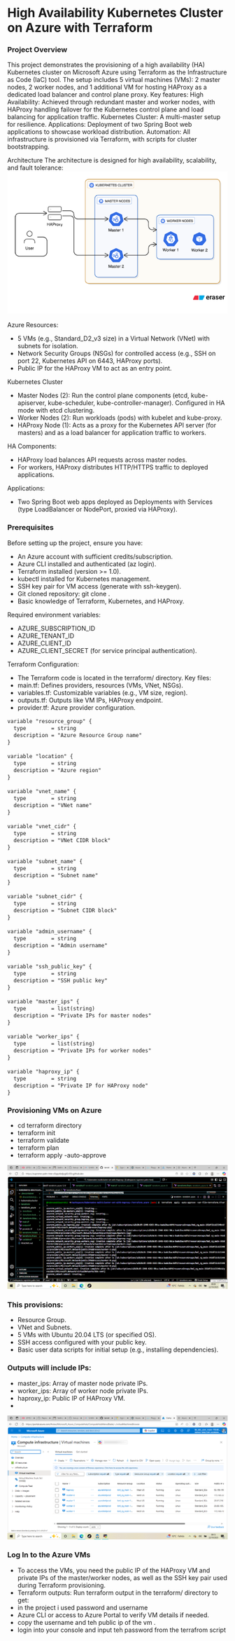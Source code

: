 # High Availability Kubernetes Cluster on Azure with Terraform
### Project Overview
This project demonstrates the provisioning of a high availability (HA) Kubernetes cluster on Microsoft Azure using Terraform as the Infrastructure as Code (IaC) tool. The setup includes 5 virtual machines (VMs): 2 master nodes, 2 worker nodes, and 1 additional VM for hosting HAProxy as a dedicated load balancer and control plane proxy.
Key features:
High Availability: Achieved through redundant master and worker nodes, with HAProxy handling failover for the Kubernetes control plane and load balancing for application traffic.
Kubernetes Cluster: A multi-master setup for resilience.
Applications: Deployment of two Spring Boot web applications to showcase workload distribution.
Automation: All infrastructure is provisioned via Terraform, with scripts for cluster bootstrapping.

Architecture
The architecture is designed for high availability, scalability, and fault tolerance:
![Architecture](https://github.com/rukevweubio/Kubernates-multicluster-setup-Haproxy-Azurecloud/blob/main/diagram-export-22-10-2025-20_28_38.png)

Azure Resources:
- 5 VMs (e.g., Standard_D2_v3 size) in a Virtual Network (VNet) with subnets for isolation.
- Network Security Groups (NSGs) for controlled access (e.g., SSH on port 22, Kubernetes API on 6443, HAProxy ports).
- Public IP for the HAProxy VM to act as an entry point.

Kubernetes Cluster 
- Master Nodes (2): Run the control plane components (etcd, kube-apiserver, kube-scheduler, kube-controller-manager). Configured in HA mode with etcd clustering.
- Worker Nodes (2): Run workloads (pods) with kubelet and kube-proxy.
- HAProxy Node (1): Acts as a proxy for the Kubernetes API server (for masters) and as a load balancer for application traffic to workers.


HA Components:
- HAProxy load balances API requests across master nodes.
- For workers, HAProxy distributes HTTP/HTTPS traffic to deployed applications.


Applications:
- Two Spring Boot web apps deployed as Deployments with Services (type LoadBalancer or NodePort, proxied via HAProxy).

### Prerequisites
Before setting up the project, ensure you have:

- An Azure account with sufficient credits/subscription.
- Azure CLI installed and authenticated (az login).
- Terraform installed (version >= 1.0).
- kubectl installed for Kubernetes management.
- SSH key pair for VM access (generate with ssh-keygen).
- Git cloned repository: git clone <repo-url>.
- Basic knowledge of Terraform, Kubernetes, and HAProxy.

Required environment variables:
- AZURE_SUBSCRIPTION_ID
- AZURE_TENANT_ID
- AZURE_CLIENT_ID
- AZURE_CLIENT_SECRET (for service principal authentication).

Terraform Configuration:
- The Terraform code is located in the terraform/ directory. Key files:
- main.tf: Defines providers, resources (VMs, VNet, NSGs).
- variables.tf: Customizable variables (e.g., VM size, region).
- outputs.tf: Outputs like VM IPs, HAProxy endpoint.
- provider.tf: Azure provider configuration.


```
variable "resource_group" {
  type        = string
  description = "Azure Resource Group name"
}

variable "location" {
  type        = string
  description = "Azure region"
}

variable "vnet_name" {
  type        = string
  description = "VNet name"
}

variable "vnet_cidr" {
  type        = string
  description = "VNet CIDR block"
}

variable "subnet_name" {
  type        = string
  description = "Subnet name"
}

variable "subnet_cidr" {
  type        = string
  description = "Subnet CIDR block"
}

variable "admin_username" {
  type        = string
  description = "Admin username"
}

variable "ssh_public_key" {
  type        = string
  description = "SSH public key"
}

variable "master_ips" {
  type        = list(string)
  description = "Private IPs for master nodes"
}

variable "worker_ips" {
  type        = list(string)
  description = "Private IPs for worker nodes"
}

variable "haproxy_ip" {
  type        = string
  description = "Private IP for HAProxy node"
}
```
### Provisioning VMs on Azure
- cd terraform  directory
- terraform init
- terraform validate
- terraform plan
- terraform apply -auto-approve
  
![terraform provision](https://github.com/rukevweubio/Kubernates-multicluster-setup-Haproxy-Azurecloud/blob/main/photo/Screenshot%20(2688).png)

### This provisions:
- Resource Group.
- VNet and Subnets.
- 5 VMs with Ubuntu 20.04 LTS (or specified OS).
- SSH access configured with your public key.
- Basic user data scripts for initial setup (e.g., installing dependencies).
### Outputs will include IPs:
- master_ips: Array of master node private IPs.
- worker_ips: Array of worker node private IPs.
- haproxy_ip: Public IP of HAProxy VM.
- 
![terraform provision](https://github.com/rukevweubio/Kubernates-multicluster-setup-Haproxy-Azurecloud/blob/main/photo/Screenshot%20(2692).png)


### Log In to the Azure VMs
- To access the VMs, you need the public IP of the HAProxy VM and private IPs of the master/worker nodes, as well as the SSH key pair used during Terraform provisioning.
- Terraform outputs: Run terraform output in the terraform/ directory to get:
-  in the project i used password and username 
- Azure CLI or access to Azure Portal to verify VM details if needed.
- copy the username and teh public ip of the vm .
- login  into your console  and input teh password  from the terrafrom script 
